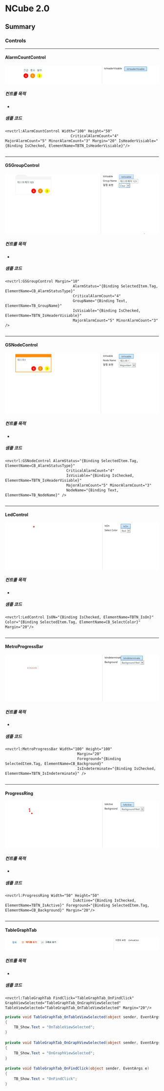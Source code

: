 # NCube 2.0

## Summary

### Controls
---
#### AlarmCountControl
![](Controls_AlarmCountControl.gif)
##### 컨트롤 목적
- 
##### 샘플 코드
```xaml
<nvctrl:AlarmCountControl Width="100" Height="50"
                              CriticalAlarmCount="4" MajorAlarmCount="5" MinorAlarmCount="3" Margin="20" IsHeaderVisiable="{Binding IsChecked, ElementName=TBTN_IsHeaderVisiable}"/>
``` 
```cs

```



---
#### GSGroupControl
![](Controls_GSGroupControl.gif)
##### 컨트롤 목적
- 
##### 샘플 코드
```xaml
<nvctrl:GSGroupControl Margin="10"
                               AlarmStatus="{Binding SelectedItem.Tag, ElementName=CB_AlarmStatusType}"
                               CriticalAlarmCount="4"
                               GroupName="{Binding Text, ElementName=TB_GroupName}"
                               IsVisiable="{Binding IsChecked, ElementName=TBTN_IsHeaderVisiable}"
                               MajorAlarmCount="5" MinorAlarmCount="3" />
``` 
```cs

```



---
#### GSNodeControl
![](Controls_GSNodeControl.gif)
##### 컨트롤 목적
- 
##### 샘플 코드
```xaml
<nvctrl:GSNodeControl AlarmStatus="{Binding SelectedItem.Tag, ElementName=CB_AlarmStatusType}"
                            CriticalAlarmCount="4"
                            IsVisiable="{Binding IsChecked, ElementName=TBTN_IsHeaderVisiable}"
                            MajorAlarmCount="5" MinorAlarmCount="3"
                            NodeName="{Binding Text, ElementName=TB_NodeName}" />
``` 
```cs

```



---
#### LedControl
![](Controls_LedControl.gif)
##### 컨트롤 목적
- 
##### 샘플 코드
```xaml
<nvctrl:LedControl IsON="{Binding IsChecked, ElementName=TBTN_IsOn}" Color="{Binding SelectedItem.Tag, ElementName=CB_SelectColor}" Margin="20"/>
``` 
```cs

```



---
#### MetroProgressBar
![](Controls_MetroProgressBar.gif)
##### 컨트롤 목적
- 
##### 샘플 코드
```xaml
<nvctrl:MetroProgressBar Width="100" Height="100"
                                 Margin="20"
                                 Foreground="{Binding SelectedItem.Tag, ElementName=CB_Background}"
                                 IsIndeterminate="{Binding IsChecked, ElementName=TBTN_IsIndeterminate}" />
``` 
```cs

```



---
#### ProgressRing
![](Controls_ProgressRing.gif)
##### 컨트롤 목적
- 
##### 샘플 코드
```xaml
<nvctrl:ProgressRing Width="50" Height="50"
                               IsActive="{Binding IsChecked, ElementName=TBTN_IsActive}" Foreground="{Binding SelectedItem.Tag, ElementName=CB_Background}" Margin="20"/>
``` 
```cs

```



---
#### TableGraphTab
![](Controls_TableGraphTab.gif)
##### 컨트롤 목적
- 
##### 샘플 코드
```xaml
<nvctrl:TableGraphTab FindClick="TableGraphTab_OnFindClick" GraphViewSelected="TableGraphTab_OnGraphViewSelected" TableViewSelected="TableGraphTab_OnTableViewSelected" Margin="20"/>
``` 
```cs
private void TableGraphTab_OnTableViewSelected(object sender, EventArgs e)
{
    TB_Show.Text = "OnTableViewSelected";
}

private void TableGraphTab_OnGraphViewSelected(object sender, EventArgs e)
{
    TB_Show.Text = "OnGraphViewSelected";
}

private void TableGraphTab_OnFindClick(object sender, EventArgs e)
{
    TB_Show.Text = "OnFindClick";
}
```